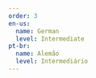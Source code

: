 ```yaml
---
order: 3
en-us:
  name: German
  level: Intermediate
pt-br:
  name: Alemão
  level: Intermediário
---
```

